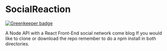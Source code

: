 # SocialReaction

[![Greenkeeper badge](https://badges.greenkeeper.io/ajax27/SocialReaction.svg)](https://greenkeeper.io/)

A Node API with a React Front-End social network come blog
If you would like to clone or download the repo remember
to do a npm install in both directories.
